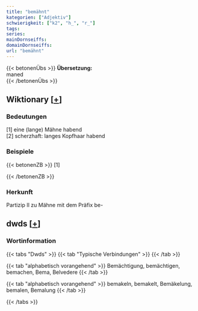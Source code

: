 ```yaml
---
title: "bemähnt"
kategorien: ["Adjektiv"]
schwierigkeit: ["k2", "h_", "r_"]
tags:
series:
mainDornseiffs:
domainDornseiffs:
url: "bemähnt"
---
```


{{< betonenÜbs >}}
**Übersetzung:**  
maned  
{{< /betonenÜbs >}}

## Wiktionary [[+](https://de.wiktionary.org/wiki/bemähnt)]

### Bedeutungen
[1] eine (lange) Mähne habend  
[2] scherzhaft: langes Kopfhaar habend  

### Beispiele
{{< betonenZB >}}
[1]  

{{< /betonenZB >}}
### Herkunft
Partizip II zu Mähne mit dem Präfix be-  



## dwds [[+](https://www.dwds.de/wb/bemähnt)]

### Wortinformation
{{< tabs "Dwds" >}}
{{< tab "Typische Verbindungen" >}}
{{< /tab >}}

{{< tab "alphabetisch vorangehend" >}}
Bemächtigung, bemächtigen, bemachen, Bema, Belvedere
{{< /tab >}}

{{< tab "alphabetisch vorangehend" >}}
bemakeln, bemakelt, Bemäkelung, bemalen, Bemalung
{{< /tab >}}

{{< /tabs >}}

